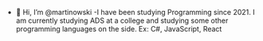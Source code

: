 - 👋 Hi, I’m @martinowski
-I have been studying Programming since 2021. I am currently studying ADS at a college and studying some other programming languages on the side. Ex: C#, JavaScript, React
